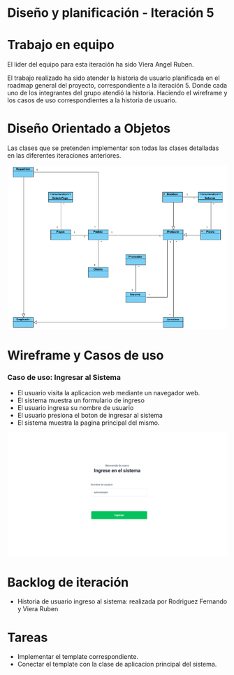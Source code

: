 # Diseño y planificación - Iteración 5

# Trabajo en equipo

El lider del equipo para esta iteración ha sido Viera Angel Ruben.

El trabajo realizado ha sido atender la historia de usuario planificada en el roadmap general del proyecto, correspondiente a la iteración 5. Donde cada uno de los integrantes del grupo atendió la historia. Haciendo el wireframe y los casos de uso correspondientes a la historia de usuario.
  
# Diseño Orientado a Objetos

Las clases que se pretenden implementar son todas las clases detalladas en las diferentes iteraciones anteriores.

![](imagenes/iteracion5-dominio.png)

# Wireframe y Casos de uso

### Caso de uso: Ingresar al Sistema

 - El usuario visita la aplicacion web mediante un navegador web.
 - El sistema muestra un formulario de ingreso
 - El usuario ingresa su nombre de usuario
 - El usuario presiona el boton de ingresar al sistema
 - El sistema muestra la pagina principal del mismo.

![](imagenes/Login-sistema.png)

# Backlog de iteración

- Historia de usuario ingreso al sistema: realizada por Rodriguez Fernando y Viera Ruben

# Tareas

- Implementar el template correspondiente.
- Conectar el template con la clase de aplicacion principal del sistema.
